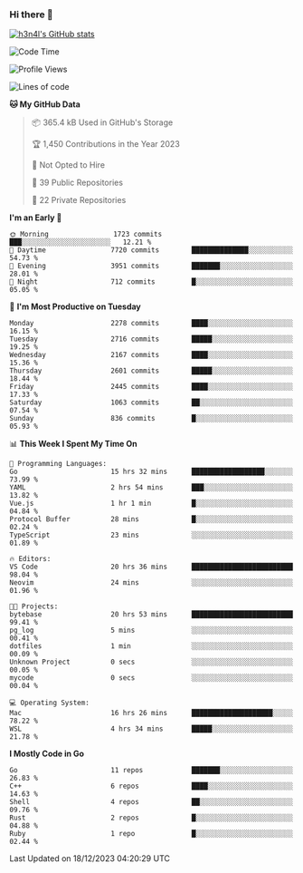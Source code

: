 ### Hi there 👋

[![h3n4l's GitHub stats](https://github-readme-stats.vercel.app/api?username=h3n4l&count_private=true&show_icons=true&theme=radical)](https://github.com/h3n4l/github-readme-stats)

<!--START_SECTION:waka-->
![Code Time](http://img.shields.io/badge/Code%20Time-1%2C792%20hrs%2040%20mins-blue)

![Profile Views](http://img.shields.io/badge/Profile%20Views-0-blue)

![Lines of code](https://img.shields.io/badge/From%20Hello%20World%20I%27ve%20Written-3.7%20million%20lines%20of%20code-blue)

**🐱 My GitHub Data** 

> 📦 365.4 kB Used in GitHub's Storage 
 > 
> 🏆 1,450 Contributions in the Year 2023
 > 
> 🚫 Not Opted to Hire
 > 
> 📜 39 Public Repositories 
 > 
> 🔑 22 Private Repositories 
 > 
**I'm an Early 🐤** 

```text
🌞 Morning                1723 commits        ███░░░░░░░░░░░░░░░░░░░░░░   12.21 % 
🌆 Daytime                7720 commits        ██████████████░░░░░░░░░░░   54.73 % 
🌃 Evening                3951 commits        ███████░░░░░░░░░░░░░░░░░░   28.01 % 
🌙 Night                  712 commits         █░░░░░░░░░░░░░░░░░░░░░░░░   05.05 % 
```
📅 **I'm Most Productive on Tuesday** 

```text
Monday                   2278 commits        ████░░░░░░░░░░░░░░░░░░░░░   16.15 % 
Tuesday                  2716 commits        █████░░░░░░░░░░░░░░░░░░░░   19.25 % 
Wednesday                2167 commits        ████░░░░░░░░░░░░░░░░░░░░░   15.36 % 
Thursday                 2601 commits        █████░░░░░░░░░░░░░░░░░░░░   18.44 % 
Friday                   2445 commits        ████░░░░░░░░░░░░░░░░░░░░░   17.33 % 
Saturday                 1063 commits        ██░░░░░░░░░░░░░░░░░░░░░░░   07.54 % 
Sunday                   836 commits         █░░░░░░░░░░░░░░░░░░░░░░░░   05.93 % 
```


📊 **This Week I Spent My Time On** 

```text
💬 Programming Languages: 
Go                       15 hrs 32 mins      ██████████████████░░░░░░░   73.99 % 
YAML                     2 hrs 54 mins       ███░░░░░░░░░░░░░░░░░░░░░░   13.82 % 
Vue.js                   1 hr 1 min          █░░░░░░░░░░░░░░░░░░░░░░░░   04.84 % 
Protocol Buffer          28 mins             █░░░░░░░░░░░░░░░░░░░░░░░░   02.24 % 
TypeScript               23 mins             ░░░░░░░░░░░░░░░░░░░░░░░░░   01.89 % 

🔥 Editors: 
VS Code                  20 hrs 36 mins      █████████████████████████   98.04 % 
Neovim                   24 mins             ░░░░░░░░░░░░░░░░░░░░░░░░░   01.96 % 

🐱‍💻 Projects: 
bytebase                 20 hrs 53 mins      █████████████████████████   99.41 % 
pg_log                   5 mins              ░░░░░░░░░░░░░░░░░░░░░░░░░   00.41 % 
dotfiles                 1 min               ░░░░░░░░░░░░░░░░░░░░░░░░░   00.09 % 
Unknown Project          0 secs              ░░░░░░░░░░░░░░░░░░░░░░░░░   00.05 % 
mycode                   0 secs              ░░░░░░░░░░░░░░░░░░░░░░░░░   00.04 % 

💻 Operating System: 
Mac                      16 hrs 26 mins      ████████████████████░░░░░   78.22 % 
WSL                      4 hrs 34 mins       █████░░░░░░░░░░░░░░░░░░░░   21.78 % 
```

**I Mostly Code in Go** 

```text
Go                       11 repos            ███████░░░░░░░░░░░░░░░░░░   26.83 % 
C++                      6 repos             ████░░░░░░░░░░░░░░░░░░░░░   14.63 % 
Shell                    4 repos             ██░░░░░░░░░░░░░░░░░░░░░░░   09.76 % 
Rust                     2 repos             █░░░░░░░░░░░░░░░░░░░░░░░░   04.88 % 
Ruby                     1 repo              █░░░░░░░░░░░░░░░░░░░░░░░░   02.44 % 
```




 Last Updated on 18/12/2023 04:20:29 UTC
<!--END_SECTION:waka-->

